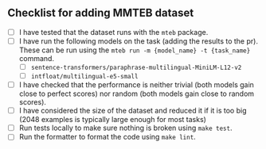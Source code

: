 
<!-- If you are not submitting for a dataset, feel free to remove the content below  -->


<!-- add additonal description, question etc. related to the new dataset -->

## Checklist for adding MMTEB dataset
<!-- 
Before you commit here is a checklist you should complete before submitting
if you are not 
 -->

- [ ] I have tested that the dataset runs with the `mteb` package.
- [ ] I have run the following models on the task (adding the results to the pr). These can be run using the `mteb run -m {model_name} -t {task_name}` command.
  - [ ] `sentence-transformers/paraphrase-multilingual-MiniLM-L12-v2`
  - [ ] `intfloat/multilingual-e5-small`
- [ ] I have checked that the performance is neither trivial (both models gain close to perfect scores) nor random (both models gain close to random scores).
- [ ] I have considered the size of the dataset and reduced it if it is too big (2048 examples is typically large enough for most tasks)
- [ ] Run tests locally to make sure nothing is broken using `make test`. 
- [ ] Run the formatter to format  the code using `make lint`.